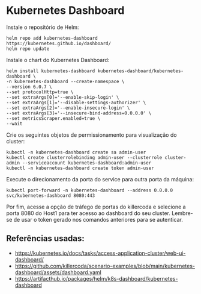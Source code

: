 # Kubernetes Dashboard

Instale o repositório de Helm:

```
helm repo add kubernetes-dashboard https://kubernetes.github.io/dashboard/
helm repo update
```

Instale o chart do Kubernetes Dashboard:

```
helm install kubernetes-dashboard kubernetes-dashboard/kubernetes-dashboard \
-n kubernetes-dashboard --create-namespace \
--version 6.0.7 \
--set protocolHttp=true \
--set extraArgs[0]='--enable-skip-login' \
--set extraArgs[1]='--disable-settings-authorizer' \
--set extraArgs[2]='--enable-insecure-login' \
--set extraArgs[3]='--insecure-bind-address=0.0.0.0' \
--set metricsScraper.enabled=true \
--wait
```

Crie os seguintes objetos de permissionamento para visualização do cluster:

```
kubectl -n kubernetes-dashboard create sa admin-user
kubectl create clusterrolebinding admin-user --clusterrole cluster-admin --serviceaccount kubernetes-dashboard:admin-user
kubectl -n kubernetes-dashboard create token admin-user
```

Execute o direcionamento da porta do service para outra porta da máquina:

```
kubectl port-forward -n kubernetes-dashboard --address 0.0.0.0 svc/kubernetes-dashboard 8080:443
```

Por fim, acesse a opção de tráfego de portas do killercoda e selecione a porta 8080 do Host1 para ter acesso ao dashboard do seu cluster. Lembre-se de usar o token gerado nos comandos anteriores para se autenticar.


## Referências usadas:

- https://kubernetes.io/docs/tasks/access-application-cluster/web-ui-dashboard/
- https://github.com/killercoda/scenario-examples/blob/main/kubernetes-dashboard/assets/dashboard.yaml
- https://artifacthub.io/packages/helm/k8s-dashboard/kubernetes-dashboard
